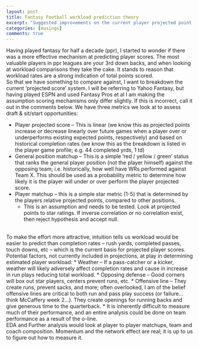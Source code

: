 ```yaml
---
layout: post
title: Fantasy Football workload prediction theory
excerpt: "Suggested improvements on the current player projected point scoring mechanism."
categories: [musings]
comments: true
---
```

Having played fantasy for half a decade (ppr), I started to wonder if there was a more effective mechanism at predicting player scores. The most valuable players in ppr leagues are your 3rd down backs, and when looking at workload comparisons they take the cake. It stands to reason that workload rates are a strong indication of total points scored. 
<br>
So that we have something to compare against, I want to breakdown the current ‘projected score’ system. I will be referring to Yahoo Fantasy, but having played ESPN and used Fantasy Pros et al I am making the assumption scoring mechanisms only differ slightly. If this is incorrect, call it out in the comments below. We have three metrics we look at to assess draft & sit/start opportunities:
* Player projected score – This is linear (we know this as projected points increase or decrease linearly over future games when a player over or underperforms existing expected points, respectively) and based on historical completion rates (we know this as the breakdown is listed in the player game profile; e.g. 44 completed yrds, 1 td)
* General position matchup – This is a simple ‘red / yellow / green’ status that ranks the general player position (not the player himself) against the opposing team; i.e. historically, how well have WRs performed against Team X. This should be used as a probability metric to determine how likely it is the player will under or over perform the player projected score. 
* Player matchup – this is a simple star metric (1-5) that is determined by the players relative projected points, compared to other positions. 
  * This is an assumption and needs to be tested. Look at projected points to star ratings. If inverse correlation or no correlation exist, then reject hypothesis and accept null.  
<br>
To make the effort more attractive, intuition tells us workload would be easier to predict than completion rates – rush yards, completed passes, touch downs, etc – which is the current basis for projected player scores. 
<br>
Potential factors, not currently included in projections, at play in determining estimated player workload:
* Weather – If a pass-catcher or a kicker, weather will likely adversely affect completion rates and cause in increase in run plays reducing total workload. 
* Opposing defense – Good corners will box out star players, centers prevent runs, etc. 
* Offensive line – They create runs, prevent sacks, and more; often overlooked, I am of the belief offensive lines are critical to both run and pass play success (or failure…think McCaffery week 2…). They create openings for running backs and give generous time to the quarterback. 
  * It is inherently difficult to measure much of their performance, and an entire analysis could be done on team performance as a result of the o-line. 
<br>
EDA and Further analysis would look at player to player matchups, team and coach composition. Momentum and the network effect are real; it is up to us to figure out how to measure it.
